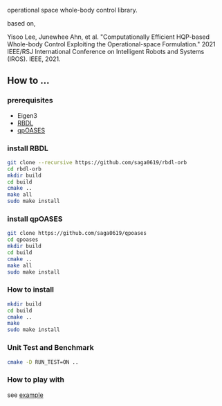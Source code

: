 operational space whole-body control library.

based on,

Yisoo Lee, Junewhee Ahn, et al. "Computationally Efficient HQP-based Whole-body Control Exploiting the Operational-space Formulation." 2021 IEEE/RSJ International Conference on Intelligent Robots and Systems (IROS). IEEE, 2021.



## How to ...
### prerequisites
 * Eigen3
 * [RBDL](https://github.com/saga0619/rbdl-orb)
 * [qpOASES](https://github.com/saga0619/qpOASES)
 
### install RBDL
```sh
git clone --recursive https://github.com/saga0619/rbdl-orb
cd rbdl-orb
mkdir build
cd build
cmake ..
make all
sudo make install
```

### install qpOASES
```sh
git clone https://github.com/saga0619/qpoases
cd qpoases
mkdir build
cd build
cmake ..
make all
sudo make install
```

### How to install
```sh
mkdir build
cd build 
cmake ..
make
sudo make install
```

### Unit Test and Benchmark
```sh
cmake -D RUN_TEST=ON ..
```

### How to play with
see [example](https://github.com/saga0619/dyros_hqp_lib/tree/main/example)

